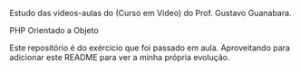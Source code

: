 Estudo das videos-aulas do (Curso em Vídeo) do Prof. Gustavo Guanabara.

PHP Orientado a Objeto

Este repositório é do exércicio que foi passado em aula.
Aproveitando para adicionar este README para ver a minha própria evolução.